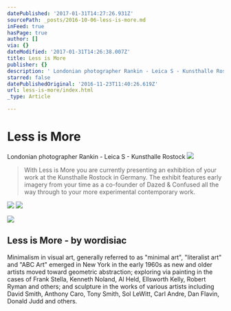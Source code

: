 ```yaml
---
datePublished: '2017-01-31T14:27:26.931Z'
sourcePath: _posts/2016-10-06-less-is-more.md
inFeed: true
hasPage: true
author: []
via: {}
dateModified: '2017-01-31T14:26:38.007Z'
title: Less is More
publisher: {}
description: ' Londonian photographer Rankin - Leica S - Kunsthalle Rostock'
starred: false
datePublishedOriginal: '2016-11-23T11:40:26.619Z'
url: less-is-more/index.html
_type: Article

---
```

# Less is More

Londonian photographer Rankin - Leica S - Kunsthalle Rostock
![](https://s3-us-west-2.amazonaws.com/the-grid-img/p/0cebc2672c4c2fc5dce697d927a437e00e08f847.jpg)

> With Less is More you are currently presenting an exhibition of your work at the Kunsthalle Rostock in Germany. The exhibit features early imagery from your time as a co-founder of Dazed & Confused all the way through to your more experimental contemporary work.

![](https://the-grid-user-content.s3-us-west-2.amazonaws.com/205ec67e-dc6a-4621-a9b5-df31782ef340.jpg)
![](https://the-grid-user-content.s3-us-west-2.amazonaws.com/e432ec84-04d5-4260-87a3-f08a9f4ed04b.jpg)

<article style=""><img src="https://s3-us-west-2.amazonaws.com/the-grid-img/p/b3b662c093a5f3c9eeb735c8a7f2bdcc9726895c.jpg" /><h1>Less is More - by wordisiac</h1><p>Minimalism in visual art, generally referred to as "minimal art", "literalist art" and "ABC Art" emerged in New York in the early 1960s as new and older artists moved toward geometric abstraction; exploring via painting in the cases of Frank Stella, Kenneth Noland, Al Held, Ellsworth Kelly, Robert Ryman and others; and sculpture in the works of various artists including David Smith, Anthony Caro, Tony Smith, Sol LeWitt, Carl Andre, Dan Flavin, Donald Judd and others.</p></article>